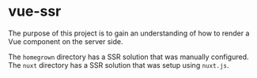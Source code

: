 # vue-ssr

The purpose of this project is to gain an understanding of how to render a Vue component
on the server side.

The `homegrown` directory has a SSR solution that was manually configured. The `nuxt` directory has a SSR solution that was setup using `nuxt.js`.